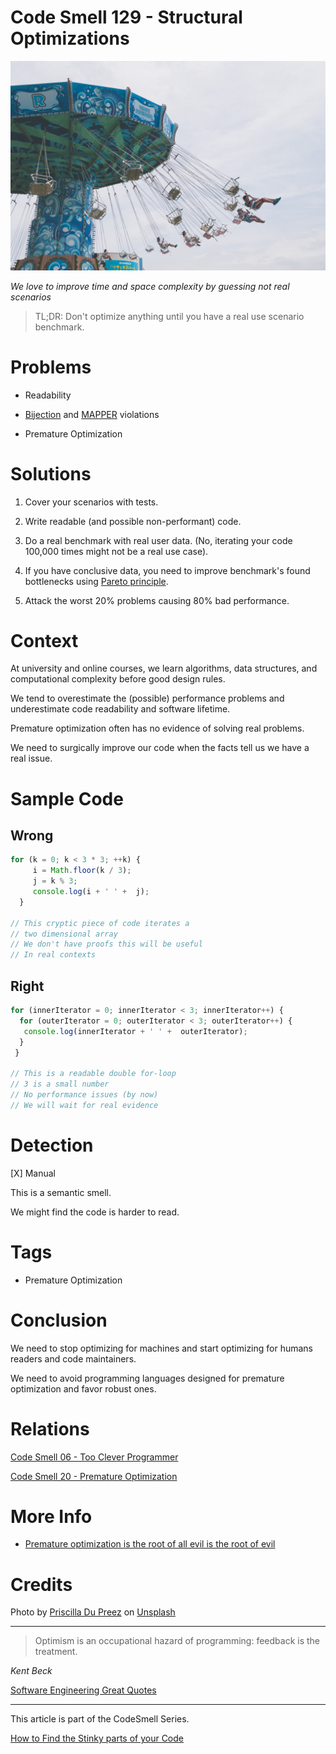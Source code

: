 # Code Smell 129 - Structural Optimizations

![Code Smell 129 - Structural Optimizations](Code%20Smell%20129%20-%20Structural%20Optimizations.jpg)

*We love to improve time and space complexity by guessing not real scenarios*

> TL;DR: Don't optimize anything until you have a real use scenario benchmark.

# Problems

- Readability

- [Bijection](https://github.com/mcsee/Software-Design-Articles/tree/main/Articles/Theory/The%20One%20and%20Only%20Software%20Design%20Principle/readme.md) and [MAPPER](https://github.com/mcsee/Software-Design-Articles/tree/main/Articles/Theory/What%20is%20(wrong%20with)%20software/readme.md) violations

- Premature Optimization

# Solutions

1. Cover your scenarios with tests.

2. Write readable (and possible non-performant) code.

3. Do a real benchmark with real user data. (No, iterating your code 100,000 times might not be a real use case).

4. If you have conclusive data, you need to improve benchmark's found bottlenecks using [Pareto principle](https://en.wikipedia.org/wiki/Pareto_principle).

5. Attack the worst 20% problems causing 80% bad performance.

# Context

At university and online courses, we learn algorithms, data structures, and computational complexity before good design rules.

We tend to overestimate the (possible) performance problems and underestimate code readability and software lifetime.

Premature optimization often has no evidence of solving real problems.

We need to surgically improve our code when the facts tell us we have a real issue.

# Sample Code

## Wrong

[Gist Url]: # (https://gist.github.com/mcsee/b8d538891f3b1cf508e984399af004b0)
```javascript
for (k = 0; k < 3 * 3; ++k) {
     i = Math.floor(k / 3);
     j = k % 3;
     console.log(i + ' ' +  j);
  }
 
// This cryptic piece of code iterates a
// two dimensional array
// We don't have proofs this will be useful
// In real contexts
```

## Right

[Gist Url]: # (https://gist.github.com/mcsee/b68e67c449b7d0a5b13f69381f02e8e4)
```javascript
for (innerIterator = 0; innerIterator < 3; innerIterator++) {
  for (outerIterator = 0; outerIterator < 3; outerIterator++) {
   console.log(innerIterator + ' ' +  outerIterator);
  }
 }

// This is a readable double for-loop
// 3 is a small number
// No performance issues (by now)
// We will wait for real evidence

```

# Detection

[X] Manual

This is a semantic smell. 

We might find the code is harder to read.

# Tags

- Premature Optimization

# Conclusion

We need to stop optimizing for machines and start optimizing for humans readers and code maintainers.

We need to avoid programming languages designed for premature optimization and favor robust ones.

# Relations

[Code Smell 06 - Too Clever Programmer](https://github.com/mcsee/Software-Design-Articles/tree/main/Articles/Code%20Smells/Code%20Smell%2006%20-%20Too%20Clever%20Programmer/readme.md)

[Code Smell 20 - Premature Optimization](https://github.com/mcsee/Software-Design-Articles/tree/main/Articles/Code%20Smells/Code%20Smell%2020%20-%20Premature%20Optimization/readme.md)

# More Info

- [Premature optimization is the root of all evil is the root of evil](https://okaleniuk.medium.com/premature-optimization-is-the-root-of-all-evil-is-the-root-of-evil-a8ab8056c6b)

# Credits

Photo by [Priscilla Du Preez](https://unsplash.com/@priscilladupreez) on [Unsplash](https://unsplash.com/s/photos/fast)
  
* * *

> Optimism is an occupational hazard of programming: feedback is the treatment.

_Kent Beck_
 
[Software Engineering Great Quotes](https://github.com/mcsee/Software-Design-Articles/tree/main/Articles/Quotes/Software%20Engineering%20Great%20Quotes/readme.md)

* * *

This article is part of the CodeSmell Series.

[How to Find the Stinky parts of your Code](https://github.com/mcsee/Software-Design-Articles/tree/main/Articles/Code%20Smells/How%20to%20Find%20the%20Stinky%20parts%20of%20your%20Code/readme.md)
